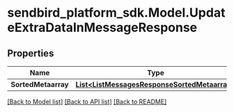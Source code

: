 
# sendbird_platform_sdk.Model.UpdateExtraDataInMessageResponse

## Properties

Name | Type | Description | Notes
------------ | ------------- | ------------- | -------------
**SortedMetaarray** | [**List&lt;ListMessagesResponseSortedMetaarray&gt;**](ListMessagesResponseSortedMetaarray.md) |  | [optional] 

[[Back to Model list]](../README.md#documentation-for-models)
[[Back to API list]](../README.md#documentation-for-api-endpoints)
[[Back to README]](../README.md)

